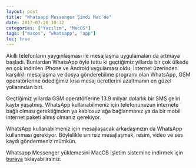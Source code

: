 ```yaml
---
layout: post
title: "Whatsapp Messenger Şimdi Mac'de"
date: 2017-07-20 10:32
categories: ["Yazılım", "MacOS"]
tags: ["macos", "whatsapp", "app"]
toc: true
---
```


Akıllı telefonların yaygınlaşması ile mesajlaşma uygulamaları da artmaya başladı. Bunlardan WhatsApp öyle tuttu ki geçtiğimiz yıllarda bir çok ülkede en çok indirilen iPhone ve Android uygulaması oldu. İnternet üzerinden karşılıklı mesajlaşma ve dosya gönderebilme programı olan WhatsApp, GSM operatörlerine ödediğimiz kısa mesaj ücretlerini azaltmanın en güzel yollarından biri.

Geçtiğimiz yıllarda GSM operatörlerine 13.9 milyar dolarlık bir SMS geliri kaybı yaşatmış. WhatsApp kullanabilmeniz için telefonunuzun internete bağlı olması gerektiğinden ya kablosuz ağa bağlanmanız ya da bir mobil internet paketi almış olmanız gerekiyor.

WhatsApp kullanabilmeniz için mesajlaşacak arkadaşınızın da WhatsApp kullanması gerekiyor. Böylelikle sınırsız mesajlaşmak, resim, video ve ses kaydı göndermeniz mümkün.

Whatsapp Messenger yüklemesini MacOS işletim sistemine indirmek için [buraya](https://web.whatsapp.com/desktop/mac/files/WhatsApp.dmg) tıklayabilirsiniz.
    